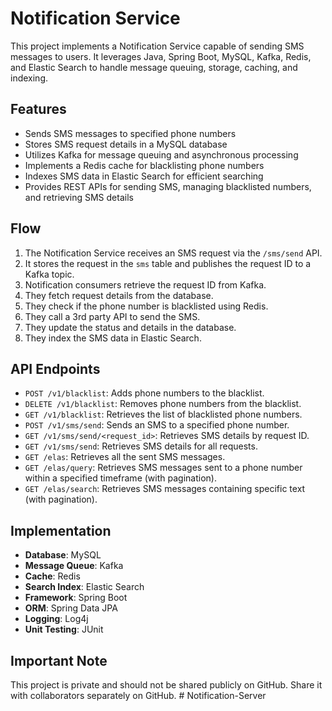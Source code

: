 # Notification Service 

This project implements a Notification Service capable of sending SMS messages to users. It leverages Java, Spring Boot, MySQL, Kafka, Redis, and Elastic Search to handle message queuing, storage, caching, and indexing.

## Features

- Sends SMS messages to specified phone numbers
- Stores SMS request details in a MySQL database
- Utilizes Kafka for message queuing and asynchronous processing
- Implements a Redis cache for blacklisting phone numbers
- Indexes SMS data in Elastic Search for efficient searching
- Provides REST APIs for sending SMS, managing blacklisted numbers, and retrieving SMS details

## Flow

1. The Notification Service receives an SMS request via the `/sms/send` API.
2. It stores the request in the `sms` table and publishes the request ID to a Kafka topic.
3. Notification consumers retrieve the request ID from Kafka.
4. They fetch request details from the database.
5. They check if the phone number is blacklisted using Redis.
6. They call a 3rd party API to send the SMS.
7. They update the status and details in the database.
8. They index the SMS data in Elastic Search.

## API Endpoints

- `POST /v1/blacklist`: Adds phone numbers to the blacklist.
- `DELETE /v1/blacklist`: Removes phone numbers from the blacklist.
- `GET /v1/blacklist`: Retrieves the list of blacklisted phone numbers.
- `POST /v1/sms/send`: Sends an SMS to a specified phone number.
- `GET /v1/sms/send/<request_id>`: Retrieves SMS details by request ID.
- `GET /v1/sms/send`: Retrieves SMS details for all requests.
- `GET /elas`: Retrieves all the sent SMS messages.
- `GET /elas/query`: Retrieves SMS messages sent to a phone number within a specified timeframe (with pagination).
- `GET /elas/search`: Retrieves SMS messages containing specific text (with pagination).

## Implementation

- **Database**: MySQL
- **Message Queue**: Kafka
- **Cache**: Redis
- **Search Index**: Elastic Search
- **Framework**: Spring Boot
- **ORM**: Spring Data JPA
- **Logging**: Log4j 
- **Unit Testing**: JUnit

## Important Note

This project is private and should not be shared publicly on GitHub. Share it with collaborators separately on GitHub.
#   N o t i f i c a t i o n - S e r v e r  
 
